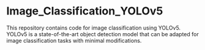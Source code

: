 # Image_Classification_YOLOv5
This repository contains code for image classification using YOLOv5. YOLOv5 is a state-of-the-art object detection model that can be adapted for image classification tasks with minimal modifications.
